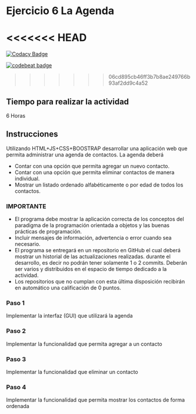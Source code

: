 # Ejercicio 6 La Agenda
<<<<<<< HEAD
=======
[![Codacy Badge](https://api.codacy.com/project/badge/Grade/ddf0a3b7890942e6b73a027d4ccae3e5)](https://www.codacy.com/app/SamantaGarcia/06-app-agenda-SamantaGarcia?utm_source=github.com&amp;utm_medium=referral&amp;utm_content=POO-2019-2K/06-app-agenda-SamantaGarcia&amp;utm_campaign=Badge_Grade)

[![codebeat badge](https://codebeat.co/badges/155fe491-74c0-40e1-bd9d-73f1d456e637)](https://codebeat.co/projects/github-com-poo-2019-2k-06-app-agenda-samantagarcia-master)
>>>>>>> 06cd895cb46ff3b7b8ae249766b93af2dd9c4a52
## Tiempo para realizar la actividad

6 Horas

## Instrucciones

Utilizando HTML+JS+CSS+BOOSTRAP desarrollar una aplicación web que permita administrar una agenda de contactos. La agenda deberá

* Contar con una opción que permita agregar un nuevo contacto.
* Contar con una opción que permita eliminar contactos de manera individual.   
* Mostrar un listado ordenado alfabéticamente o por edad de todos los contactos.

### IMPORTANTE
* El programa debe mostrar la aplicación correcta de los conceptos del paradigma de la programación orientada a objetos y las buenas prácticas de programación.
* Incluir mensajes de información, advertencia o error cuando sea necesario. 
* El programa se entregará en un repositorio en GitHub el cual deberá mostrar un historial de las actualizaciones realizadas. durante el desarrollo, es decir no podrán tener solamente 1 o 2 commits. Deberán ser varios y distribuidos en el espacio de tiempo dedicado a la actividad.
* Los repositorios que no cumplan con esta última disposición recibirán en automático una calificación de 0 puntos.


### Paso 1

Implementar la interfaz (GUI) que utilizará la agenda

### Paso 2

Implementar la funcionalidad que permita agregar a un contacto

### Paso 3

Implementar la funcionalidad que eliminar un contacto

### Paso 4

Implementar la funcionalidad que permita mostrar los contactos de forma ordenada
